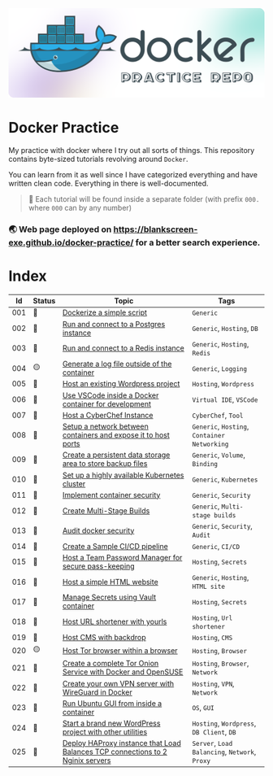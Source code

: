 ![Alt text](./docs/assets/img/title.png)

# Docker Practice

My practice with docker where I try out all sorts of things. This repository contains byte-sized tutorials revolving around `Docker`.

You can learn from it as well since I have categorized everything and have written clean code. Everything in there is well-documented.

> 📌 Each tutorial will be found inside a separate folder (with prefix `000.` where `000` can by any number)

### 🌏 Web page deployed on https://blankscreen-exe.github.io/docker-practice/ for a better search experience.

# Index

<!-- <span title="Done">🔵</span> -->
<!-- <span title="WIP">🟡</span> -->  
<!-- <span title="Not Started">🔴</span> -->

<!--tutorials-table-start-->
| Id | Status | Topic | Tags |
|----|----|----|----|
| 001 | <span title="Done">🔵</span>        | [Dockerize a simple script](./001.%20dockerize%20a%20simple%20script/) | `Generic` |
| 002 | <span title="Done">🔵</span>        | [Run and connect to a Postgres instance](./002.%20run%20and%20connect%20to%20a%20Postgres%20instance/)   | `Generic`, `Hosting`, `DB` |
| 003 | <span title="Done">🔵</span>        | [Run and connect to a Redis instance](./003.%20run%20and%20connect%20to%20a%20Redis%20instance/) | `Generic`, `Hosting`, `Redis` |
| 004 | <span title="WIP">🟡</span>         | [Generate a log file outside of the container](./004.%20generate%20a%20log%20file%20outside%20of%20the%20container/) | `Generic`, `Logging` |
| 005 | <span title="Not Started">🔴</span> | [Host an existing Wordpress project]() | `Hosting`, `Wordpress` |
| 006 | <span title="Done">🔵</span>        | [Use VSCode inside a Docker container for development](./006.%20use%20VSCode%20inside%20a%20docker%20container%20for%20development/) | `Virtual IDE`, `VSCode` |
| 007 | <span title="Done">🔵</span>        | [Host a CyberChef Instance](./007.%20host%20a%20cyberchef%20instance/) | `CyberChef`, `Tool` |
| 008 | <span title="Not Started">🔴</span> | [Setup a network between containers and expose it to host ports]() | `Generic`, `Hosting`, `Container Networking` |
| 009 | <span title="Not Started">🔴</span> | [Create a persistent data storage area to store backup files]() | `Generic`, `Volume`, `Binding` |
| 010 | <span title="Not Started">🔴</span> | [Set up a highly available Kubernetes cluster]() | `Generic`, `Kubernetes` |
| 011 | <span title="Not Started">🔴</span> | [Implement container security]() | `Generic`, `Security` |
| 012 | <span title="Not Started">🔴</span> | [Create Multi-Stage Builds]() | `Generic`, `Multi-stage builds` |
| 013 | <span title="Not Started">🔴</span> | [Audit docker security]() | `Generic`, `Security`, `Audit` |
| 014 | <span title="Not Started">🔴</span> | [Create a Sample CI/CD pipeline]() | `Generic`, `CI/CD` |
| 015 | <span title="Not Started">🔴</span> | [Host a Team Password Manager for secure pass-keeping]() | `Hosting`, `Secrets` |
| 016 | <span title="Not Started">🔴</span> | [Host a simple HTML website]() | `Generic`, `Hosting`, `HTML site` |
| 017 | <span title="Not Started">🔴</span> | [Manage Secrets using Vault container]() | `Hosting`, `Secrets` |
| 018 | <span title="Not Started">🔴</span> | [Host URL shortener with yourls]() | `Hosting`, `Url shortener` |
| 019 | <span title="Not Started">🔴</span> | [Host CMS with backdrop]() | `Hosting`, `CMS` |
| 020 | <span title="WIP">🟡</span>         | [Host Tor browser within a browser](./020.%20host%20tor%20browser%20within%20a%20browser/) | `Hosting`, `Browser` |
| 021 | <span title="Not Started">🔴</span> | [Create a complete Tor Onion Service with Docker and OpenSUSE]() | `Hosting`, `Browser`, `Network` |
| 022 | <span title="Not Started">🔴</span> | [Create your own VPN server with WireGuard in Docker]() | `Hosting`, `VPN`, `Network` |
| 023 | <span title="Not Started">🔴</span> | [Run Ubuntu GUI from inside a container]() | `OS`, `GUI` |
| 024 | <span title="Done">🔵</span>        | [Start a brand new WordPress project with other utilities](./024.%20start%20a%20brand%20new%20wordpress%20project%20with%20other%20utilities/) | `Hosting`, `Wordpress`, `DB Client`, `DB` |
| 025 | <span title="Not Started">🔴</span> | [Deploy HAProxy instance that Load Balances TCP connections to 2 Nginix servers]() | `Server`, `Load Balancing`, `Network`, `Proxy` |
<!--tutorials-table-end-->

